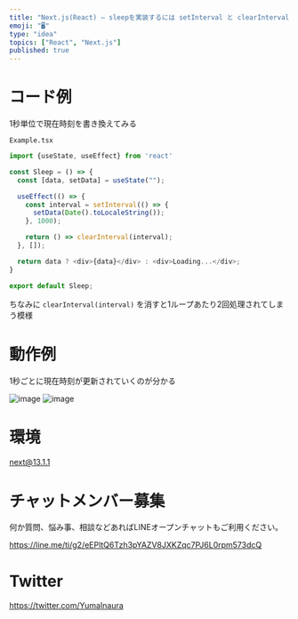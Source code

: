 ```yaml
---
title: "Next.js(React) – sleepを実装するには setInterval と clearInterval を使えば良いようだ "
emoji: "🖥"
type: "idea"
topics: ["React", "Next.js"]
published: true
---
```


# コード例

1秒単位で現在時刻を書き換えてみる

`Example.tsx`

```js
import {useState, useEffect} from 'react'

const Sleep = () => {
  const [data, setData] = useState("");

  useEffect(() => {
    const interval = setInterval(() => {
      setData(Date().toLocaleString());
    }, 1000);

    return () => clearInterval(interval);
  }, []);

  return data ? <div>{data}</div> : <div>Loading...</div>;
}

export default Sleep;
```

ちなみに `clearInterval(interval)` を消すと1ループあたり2回処理されてしまう模様

# 動作例

1秒ごとに現在時刻が更新されていくのが分かる

![image](https://user-images.githubusercontent.com/13635059/210559772-8659cedc-0e4d-4e64-8229-1615c452a5e2.png)
![image](https://user-images.githubusercontent.com/13635059/210559786-645b48ae-d7b7-43a5-b8ca-024b2c004026.png)

# 環境

next@13.1.1


# チャットメンバー募集


何か質問、悩み事、相談などあればLINEオープンチャットもご利用ください。

https://line.me/ti/g2/eEPltQ6Tzh3pYAZV8JXKZqc7PJ6L0rpm573dcQ


# Twitter

https://twitter.com/YumaInaura

